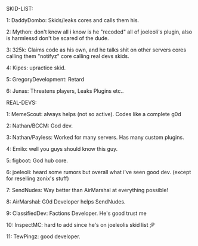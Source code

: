 SKID-LIST:
 
 1: DaddyDombo: Skids/leaks cores and calls them his.
 
 2: Mython: don't know all i know is he "recoded" all of joeleoli's plugin, also is harmlessd don't be scared of the dude.
 
 3: 325k: Claims code as his own, and he talks shit on other servers cores calling them "notifyz" core calling real devs skids.
 
 4: Kipes: upractice skid.
 
 5: GregoryDevelopment: Retard
 
 6: Junas: Threatens players, Leaks Plugins etc..

REAL-DEVS:

 1: MemeScout: always helps (not so active). Codes like a complete g0d
 
 2: Nathan/BCCM: God dev.
 
 3: Nathan/Payless: Worked for many servers. Has many custom plugins.
 
 4: Emilo: well you guys should know this guy.
 
 5: figboot: God hub core.
 
 6: joeleoli: heard some rumors but overall what i've seen good dev. (except for reselling zonix's stuff)
 
 7: SendNudes: Way better than AirMarshal at everything possible!
 
 8: AirMarshal: G0d Developer helps SendNudes.
 
 9: ClassifiedDev: Factions Developer. He's good trust me
 
 10: InspectMC: hard to add since he's on joeleolis skid list ;P
 
 11: TewPingz: good developer.


